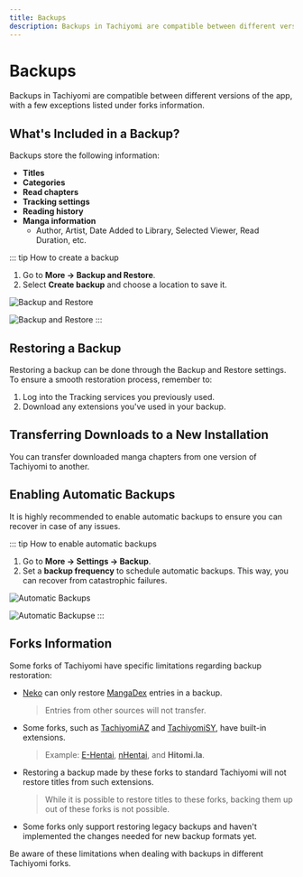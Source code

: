 ```yaml
---
title: Backups
description: Backups in Tachiyomi are compatible between different versions of the app, with a few exceptions listed under forks information.
---
```


# Backups

Backups in Tachiyomi are compatible between different versions of the app, with a few exceptions listed under forks information.

## What's Included in a Backup?

Backups store the following information:

- **Titles**
- **Categories**
- **Read chapters**
- **Tracking settings**
- **Reading history**
- **Manga information**
  - Author, Artist, Date Added to Library, Selected Viewer, Read Duration, etc.

::: tip How to create a backup
1. Go to **More → Backup and Restore**.
1. Select **Create backup** and choose a location to save it.

![Backup and Restore](/docs/guides/backups/backup.light.webp#light)

![Backup and Restore](/docs/guides/backups/backup.dark.webp#dark)
:::

## Restoring a Backup

Restoring a backup can be done through the Backup and Restore settings.
To ensure a smooth restoration process, remember to:

1. Log into the Tracking services you previously used.
1. Download any extensions you've used in your backup.

## Transferring Downloads to a New Installation

You can transfer downloaded manga chapters from one version of Tachiyomi to another.

## Enabling Automatic Backups

It is highly recommended to enable automatic backups to ensure you can recover in case of any issues.

::: tip How to enable automatic backups
1. Go to **More → Settings → Backup**.
1. Set a **backup frequency** to schedule automatic backups.
This way, you can recover from catastrophic failures.

![Automatic Backups](/docs/guides/backups/automatic_backups.light.webp#light)

![Automatic Backupse](/docs/guides/backups/automatic_backups.dark.webp#dark)
:::

## Forks Information

Some forks of Tachiyomi have specific limitations regarding backup restoration:

- [Neko](/forks/neko) can only restore [MangaDex](/extensions/#all.mangadex) entries in a backup.
  > Entries from other sources will not transfer.
- Some forks, such as [TachiyomiAZ](/forks/tachiyomi-az) and [TachiyomiSY](/forks/tachiyomi-sy), have built-in extensions.
  > Example: [E-Hentai](/extensions/#all.ehentai), [nHentai](/extensions/#all.nhentai), and **Hitomi.la**.
- Restoring a backup made by these forks to standard Tachiyomi will not restore titles from such extensions.
  > While it is possible to restore titles to these forks, backing them up out of these forks is not possible.
- Some forks only support restoring legacy backups and haven't implemented the changes needed for new backup formats yet.

Be aware of these limitations when dealing with backups in different Tachiyomi forks.
